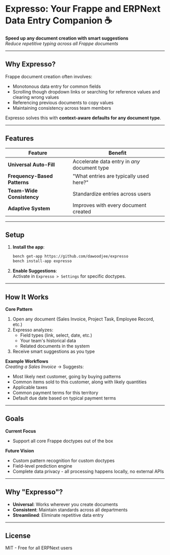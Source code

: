 # Expresso: Your Frappe and ERPNext Data Entry Companion ☕

**Speed up any document creation with smart suggestions**  
*Reduce repetitive typing across all Frappe documents*

---

## Why Expresso?
Frappe document creation often involves:
- Monotonous data entry for common fields
- Scrolling though dropdown links or searching for reference values and clearing wrong values
- Referencing previous documents to copy values
- Maintaining consistency across team members

Expresso solves this with **context-aware defaults for any document type**.

---

## Features
| Feature                  | Benefit                                      |
|--------------------------|----------------------------------------------|
| **Universal Auto-Fill** | Accelerate data entry in _any_ document type |
| **Frequency-Based Patterns** | "What entries are typically used here?" |
| **Team-Wide Consistency** | Standardize entries across users |
| **Adaptive System**    | Improves with every document created |

---

## Setup
1. **Install the app**:
   ```bash
   bench get-app https://github.com/dawoodjee/expresso
   bench install-app expresso
   ```
2. **Enable Suggestions**:  
   Activate in `Expresso > Settings` for specific doctypes.

---

## How It Works
**Core Pattern**  
1. Open any document (Sales Invoice, Project Task, Employee Record, etc.)  
2. Expresso analyzes:
   - Field types (link, select, date, etc.)
   - Your team's historical data
   - Related documents in the system
3. Receive smart suggestions as you type

**Example Workflows**  
*Creating a Sales Invoice* → Suggests:  
- Most likely next customer, going by buying patterns
- Common items sold to this customer, along with likely quantities  
- Applicable taxes  
- Common payment terms for this territory  
- Default due date based on typical payment terms


---

## Goals
**Current Focus**  
- Support all core Frappe doctypes out of the box

**Future Vision**  
- Custom pattern recognition for custom doctypes
- Field-level prediction engine
- Complete data privacy - all processing happens locally, no external APIs

---

## Why "Expresso"?
- **Universal**: Works wherever you create documents  
- **Consistent**: Maintain standards across all departments
- **Streamlined**: Eliminate repetitive data entry

---

## License  
MIT - Free for all ERPNext users